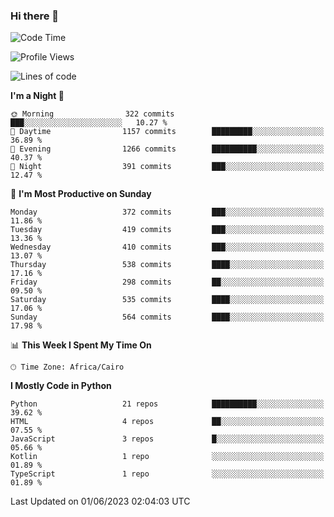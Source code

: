 ### Hi there 👋

<!--
**AMR-KELEG/AMR-KELEG** is a ✨ _special_ ✨ repository because its `README.md` (this file) appears on your GitHub profile.

Here are some ideas to get you started:

- 🔭 I’m currently working on ...
- 🌱 I’m currently learning ...
- 👯 I’m looking to collaborate on ...
- 🤔 I’m looking for help with ...
- 💬 Ask me about ...
- 📫 How to reach me: ...
- 😄 Pronouns: ...
- ⚡ Fun fact: ...
-->

<!--START_SECTION:waka-->
![Code Time](http://img.shields.io/badge/Code%20Time-0%20secs-blue)

![Profile Views](http://img.shields.io/badge/Profile%20Views-0-blue)

![Lines of code](https://img.shields.io/badge/From%20Hello%20World%20I%27ve%20Written-20.6%20million%20lines%20of%20code-blue)

**I'm a Night 🦉** 

```text
🌞 Morning                322 commits         ███░░░░░░░░░░░░░░░░░░░░░░   10.27 % 
🌆 Daytime                1157 commits        █████████░░░░░░░░░░░░░░░░   36.89 % 
🌃 Evening                1266 commits        ██████████░░░░░░░░░░░░░░░   40.37 % 
🌙 Night                  391 commits         ███░░░░░░░░░░░░░░░░░░░░░░   12.47 % 
```
📅 **I'm Most Productive on Sunday** 

```text
Monday                   372 commits         ███░░░░░░░░░░░░░░░░░░░░░░   11.86 % 
Tuesday                  419 commits         ███░░░░░░░░░░░░░░░░░░░░░░   13.36 % 
Wednesday                410 commits         ███░░░░░░░░░░░░░░░░░░░░░░   13.07 % 
Thursday                 538 commits         ████░░░░░░░░░░░░░░░░░░░░░   17.16 % 
Friday                   298 commits         ██░░░░░░░░░░░░░░░░░░░░░░░   09.50 % 
Saturday                 535 commits         ████░░░░░░░░░░░░░░░░░░░░░   17.06 % 
Sunday                   564 commits         ████░░░░░░░░░░░░░░░░░░░░░   17.98 % 
```


📊 **This Week I Spent My Time On** 

```text
🕑︎ Time Zone: Africa/Cairo
```

**I Mostly Code in Python** 

```text
Python                   21 repos            ██████████░░░░░░░░░░░░░░░   39.62 % 
HTML                     4 repos             ██░░░░░░░░░░░░░░░░░░░░░░░   07.55 % 
JavaScript               3 repos             █░░░░░░░░░░░░░░░░░░░░░░░░   05.66 % 
Kotlin                   1 repo              ░░░░░░░░░░░░░░░░░░░░░░░░░   01.89 % 
TypeScript               1 repo              ░░░░░░░░░░░░░░░░░░░░░░░░░   01.89 % 
```




 Last Updated on 01/06/2023 02:04:03 UTC
<!--END_SECTION:waka-->
